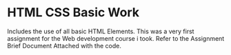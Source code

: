 # HTML CSS Basic Work
Includes the use of all basic HTML Elements. This was a very first assignment for the Web development course i took.
Refer to the Assignment Brief Document Attached with the code.
